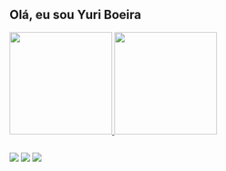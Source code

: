 ## Olá, eu sou Yuri Boeira
 <div>
  <a href="https://github.com/yuriboeira11tx">
  <img height="180em" src="https://github-readme-stats.vercel.app/api?username=yuriboeira11tx&show_icons=true&theme=dracula&include_all_commits=true&count_private=true"/>
  <img height="180em" src="https://github-readme-stats.vercel.app/api/top-langs/?username=yuriboeira11tx&layout=compact&langs_count=7&theme=dracula"/>
</div>
  
  ##
 
<div> 
  <a href="https://instagram.com/yuriboeira11tx" target="_blank"><img src="https://img.shields.io/badge/-Instagram-%23E4405F?style=for-the-badge&logo=instagram&logoColor=white" target="_blank"></a>
  <a href = "mailto:yuriboeira11tx@gmail.com"><img src="https://img.shields.io/badge/-Gmail-%23333?style=for-the-badge&logo=gmail&logoColor=white" target="_blank"></a>
  <a href="https://www.linkedin.com/in/yuri-boeira-b2a711202" target="_blank"><img src="https://img.shields.io/badge/-LinkedIn-%230077B5?style=for-the-badge&logo=linkedin&logoColor=white" target="_blank"></a> 
</div>
